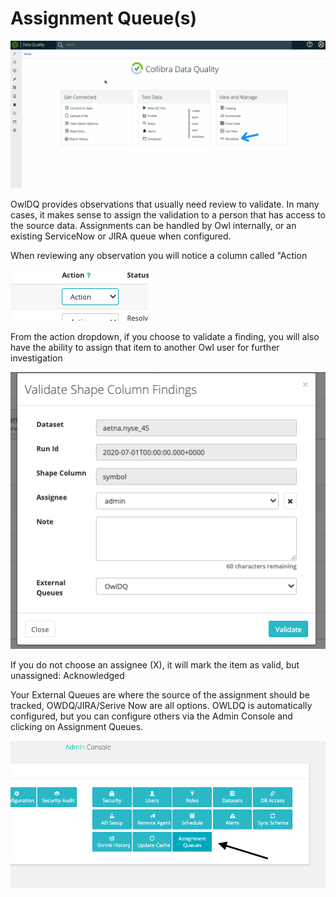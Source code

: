 # Assignment Queue(s)

![](<../../.gitbook/assets/assignments (1).gif>)

OwlDQ provides observations that usually need review to validate. In many cases, it makes sense to assign the validation to a person that has access to the source data. Assignments can be handled by Owl internally, or an existing ServiceNow or JIRA queue when configured.

When reviewing any observation you will notice a column called "Action

![](<../../.gitbook/assets/image (43).png>)

From the action dropdown, if you choose to validate a finding, you will also have the ability to assign that item to another Owl user for further investigation

![](<../../.gitbook/assets/image (45).png>)

If you do not choose an assignee (X), it will mark the item as valid, but unassigned: Acknowledged

Your External Queues are where the source of the assignment should be tracked, OWDQ/JIRA/Serive Now are all options. OWLDQ is automatically configured, but you can configure others via the Admin Console and clicking on Assignment Queues.

![](<../../.gitbook/assets/image (46).png>)
